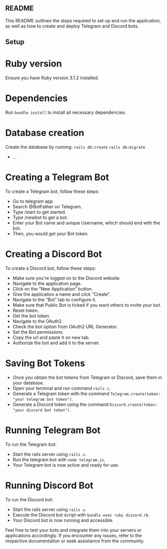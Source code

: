 ## README

This README outlines the steps required to set up and run the application, as well as how to create and deploy Telegram and Discord bots.

## Setup

# Ruby version

Ensure you have Ruby version 3.1.2 installed.

# Dependencies

Run `bundle install` to install all necessary dependencies.

# Database creation

Create the database by running:
`rails db:create`
`rails db:migrate`

- ...

# Creating a Telegram Bot

To create a Telegram bot, follow these steps:

- Go to telegram app
- Search @BotFather on Telegram.
- Type /start to get started.
- Type /newbot to get a bot.
- Enter your Bot name and unique Username, which should end with the bot.
- Then, you would get your Bot token.

# Creating a Discord Bot

To create a Discord bot, follow these steps:

- Make sure you're logged on to the Discord website.
- Navigate to the application page.
- Click on the “New Application” button.
- Give the application a name and click “Create”.
- Navigate to the “Bot” tab to configure it.
- Make sure that Public Bot is ticked if you want others to invite your bot.
- Reset token.
- Get the bot token.
- Navigate to the OAuth2.
- Check the bot option from OAuth2 URL Generator.
- Set the Bot permissions.
- Copy the url and paste it on new tab.
- Authorize the bot and add it to the server.

# Saving Bot Tokens

- Once you obtain the bot tokens from Telegram or Discord, save them in your database.
- Open your terminal and run command `rails c`.
- Generate a Telegram token with the command `Telegram.create(token: "your telegram bot token")`.
- Generate a Discord token using the command `Discord.create(token: "your discord bot token")`.

# Running Telegram Bot

To run the Telegram bot:

- Start the rails server using `rails s`.
- Run the telegram bot with `node telegram.js`.
- Your Telegram bot is now active and ready for use.

# Running Discord Bot

To run the Discord bot:

- Start the rails server using `rails s`.
- Execute the Discord bot script with `bundle exec ruby discord.rb`.
- Your Discord bot is now running and accessible.

Feel free to test your bots and integrate them into your servers or applications accordingly. If you encounter any issues, refer to the respective documentation or seek assistance from the community.

